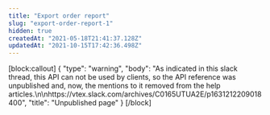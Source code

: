 ```yaml
---
title: "Export order report"
slug: "export-order-report-1"
hidden: true
createdAt: "2021-05-18T21:41:37.128Z"
updatedAt: "2021-10-15T17:42:36.498Z"
---
```

[block:callout]
{
  "type": "warning",
  "body": "As indicated in this slack thread, this API can not be used by clients, so the API reference was unpublished and, now, the mentions to it removed from the help articles.\n\nhttps://vtex.slack.com/archives/C0165UTUA2E/p1631212209018400",
  "title": "Unpublished page"
}
[/block]